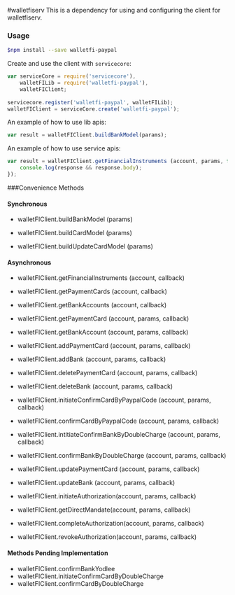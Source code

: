 #walletfiserv
This is a dependency for using and configuring the client for walletfiserv.

### Usage

```sh
$npm install --save walletfi-paypal
```

Create and use the client with `servicecore`:

```javascript
var serviceCore = require('servicecore'),
    walletFILib = require('walletfi-paypal'),
    walletFIClient;
    
servicecore.register('walletfi-paypal', walletFILib);
walletFIClient = serviceCore.create('walletfi-paypal');
```

An example of how to use lib apis:

```javascript
var result = walletFIClient.buildBankModel(params);
```

An example of how to use service apis:

```javascript
var result = walletFIClient.getFinancialInstruments (account, params, function (error, response) {
    console.log(response && response.body);
});
```

###Convenience Methods

#### Synchronous

* walletFIClient.buildBankModel (params)

* walletFIClient.buildCardModel (params)

* walletFIClient.buildUpdateCardModel (params)

#### Asynchronous

* walletFIClient.getFinancialInstruments (account, callback)

* walletFIClient.getPaymentCards (account, callback)

* walletFIClient.getBankAccounts (account, callback)

* walletFIClient.getPaymentCard (account, params, callback)

* walletFIClient.getBankAccount (account, params, callback)

* walletFIClient.addPaymentCard (account, params, callback)

* walletFIClient.addBank (account, params, callback)

* walletFIClient.deletePaymentCard (account, params, callback)

* walletFIClient.deleteBank (account, params, callback)

* walletFIClient.initiateConfirmCardByPaypalCode (account, params, callback)

* walletFIClient.confirmCardByPaypalCode (account, params, callback)

* walletFIClient.intitiateConfirmBankByDoubleCharge (account, params, callback)

* walletFIClient.confirmBankByDoubleCharge (account, params, callback)

* walletFIClient.updatePaymentCard (account, params, callback)

* walletFIClient.updateBank (account, params, callback)

* walletFIClient.initiateAuthorization(account, params, callback)

* walletFIClient.getDirectMandate(account, params, callback)

* walletFIClient.completeAuthorization(account, params, callback)

* walletFIClient.revokeAuthorization(account, params, callback)


#### Methods Pending Implementation

* walletFIClient.confirmBankYodlee
* walletFIClient.initiateConfirmCardByDoubleCharge
* walletFIClient.confirmCardByDoubleCharge


